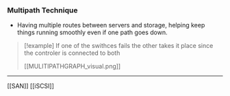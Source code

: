 ### Multipath Technique
- Having multiple routes between servers and storage, helping keep things running smoothly even if one path goes down.
>[!example]
>If one of the swithces fails the other takes it place 
>since the controler is connected to both 
>
>[[MULITIPATHGRAPH_visual.png]]

---

[[SAN]]  [[iSCSI]]